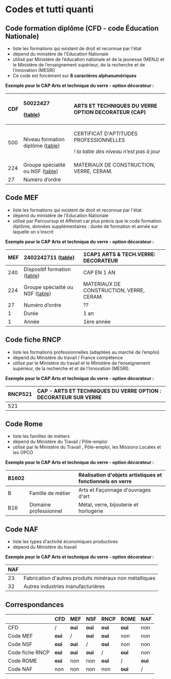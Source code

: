 # Codes et tutti quanti

## **Code formation diplôme \(CFD - code Éducation Nationale\)**

* liste les formations qui existent de droit et reconnue par l'état
* dépend du ministère de l'Education Nationale
* utilisé par Ministère de l’éducation nationale et de la jeunesse \(MENJ\) et le Ministère de l’enseignement supérieur, de la recherche et de l’innovation \(MESRI\)
* Ce code est forcément sur **8 caractères alphanumériques**

**Exemple pour le CAP Arts et technique du verre - option décorateur :**

<table>
  <thead>
    <tr>
      <th style="text-align:left">
        <p>CDF</p>
        <p></p>
      </th>
      <th style="text-align:left">
        <p>50022427</p>
        <p>(<a href="http://infocentre.pleiade.education.fr/bcn/workspace/viewTable/n/V_FORMATION_DIPLOME">table</a>)</p>
      </th>
      <th style="text-align:left">ARTS ET TECHNIQUES DU VERRE OPTION DECORATEUR (CAP)</th>
    </tr>
  </thead>
  <tbody>
    <tr>
      <td style="text-align:left">500</td>
      <td style="text-align:left">Niveau formation dipl&#xF4;me (<a href="http://infocentre.pleiade.education.fr/bcn/index.php/workspace/viewTable/n/N_NIVEAU_FORMATION_DIPLOME/nbElements/20">table</a>)</td>
      <td
      style="text-align:left">
        <p>CERTIFICAT D&apos;APTITUDES PROFESSIONNELLES</p>
        <p><em>! la table des niveau n&#x2019;est pas &#xE0; jour</em>
        </p>
        </td>
    </tr>
    <tr>
      <td style="text-align:left">224</td>
      <td style="text-align:left">Groupe sp&#xE9;cialit&#xE9; ou NSF (<a href="http://infocentre.pleiade.education.fr/bcn/workspace/viewTable/n/N_GROUPE_SPECIALITE">table</a>)</td>
      <td
      style="text-align:left">MATERIAUX DE CONSTRUCTION, VERRE, CERAM.</td>
    </tr>
    <tr>
      <td style="text-align:left">27</td>
      <td style="text-align:left">Num&#xE9;ro d&#x2019;ordre</td>
      <td style="text-align:left"></td>
    </tr>
  </tbody>
</table>

## **Code MEF**

* liste les formations qui existent de droit et reconnue par l'état
* dépend du ministère de l'Education Nationale
* utilisé par Parcoursup et Affelnet car plus précis que le code formation diplôme, données supplémentaires : durée de formation et année sur laquelle on s'inscrit

**Exemple pour le CAP Arts et technique du verre - option décorateur :**

| MEF  | 2402242711 \([table](http://infocentre.pleiade.education.fr/bcn/index.php/workspace/viewTable/n/N_MEF/nbElements/20)\) | 1CAP1 ARTS & TECH.VERRE: DECORATEUR |
| :--- | :--- | :--- |
| 240 | Dispositif formation \([table](http://infocentre.pleiade.education.fr/bcn/index.php/workspace/viewTable/n/N_DISPOSITIF_FORMATION/nbElements/20)\) | CAP EN 1 AN |
| 224 | Groupe spécialité ou NSF \([table](http://infocentre.pleiade.education.fr/bcn/workspace/viewTable/n/N_GROUPE_SPECIALITE)\) | MATERIAUX DE CONSTRUCTION, VERRE, CERAM. |
| 27 | Numéro d’ordre | ?? |
| 1 | Durée | 1 an |
| 1 | Année | 1ère année |

## **Code fiche RNCP**

* liste les formations professionnelles \(adaptées au marché de l’emploi\)
* dépend du Ministère du travail / France compétence
* utilisé par le Ministère du travail et le Ministère de l’enseignement supérieur, de la recherche et et de l’innovation \(MESRI\).

**Exemple pour le CAP Arts et technique du verre - option décorateur :**

| RNCP521 | CAP - ARTS ET TECHNIQUES DU VERRE OPTION : DECORATEUR SUR VERRE |
| :--- | :--- |
| 521 |  |

## **Code Rome**

* liste les familles de métiers
* dépend du Ministère du Travail / Pôle-emploi
* utilisé par le Ministère du Travail , Pôle-emploi, les Missions Locales et les OPCO

**Exemple pour le CAP Arts et technique du verre - option décorateur :**

| B1602 |  | Réalisation d'objets artistiques et fonctionnels en verre |
| :--- | :--- | :--- |
| B | Famille de métier | Arts et Façonnage d'ouvrages d'art |
| B16 | Domaine professionnel | Métal, verre, bijouterie et horlogerie |

## **Code NAF**

* liste les types d'activité économiques productives
* dépend du Ministère du travail

**Exemple pour le CAP Arts et technique du verre - option décorateur :**

| NAF |  |
| :--- | :--- |
| 23 | Fabrication d'autres produits minéraux non métalliques |
| 32 | Autres industries manufacturières |

## **Correspondances**

|  | CFD | MEF | NSF | RNCP | ROME | NAF |
| :--- | :--- | :--- | :--- | :--- | :--- | :--- |
| CFD | / | **oui** | **oui** | **oui** | **oui** | non |
| Code MEF | **oui** | / | **oui** | **oui** | non | non |
| Code NSF | **oui** | **oui** | / | **oui** | non | non |
| Code fiche RNCP | **oui** | **oui** | **oui** | / | **oui** | non |
| Code ROME | **oui** | non | non | **oui** | / | **oui** |
| Code NAF | non | non | non | non | **oui** | / |

